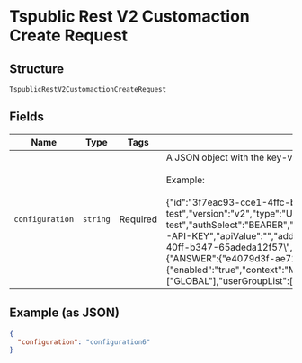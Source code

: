 
# Tspublic Rest V2 Customaction Create Request

## Structure

`TspublicRestV2CustomactionCreateRequest`

## Fields

| Name | Type | Tags | Description |
|  --- | --- | --- | --- |
| `configuration` | `string` | Required | A JSON object with the key-value pair of configuration attributes<br><br>Example:<br><br>{"id":"3f7eac93-cce1-4ffc-b7a8-429353edbc6b","name":"unpkg test","version":"v2","type":"URL","detail":{"link":"https://unpkg.com ","function":"unpkg-test","authSelect":"BEARER","authToken":"asdfasadf3q4534534","encodeUser":"","apiKey":"X-API-KEY","apiValue":"","additionalUrlHeaders":"{\\"url_header1\\":{\\"id\\":\\"6a82908c-9328-40ff-b347-65adeda12f57\\",\\"key\\":\\"key1\\",\\"value\\":\\"value1\\"}}"},"actionAssociationMap":{"ANSWER":{"e4079d3f-ae71-4b0a-a70a-f17ecaf157a5":{"enabled":"true","context":"MENU"}}},"context":"NONE","availability":["GLOBAL"],"userGroupList":["d0326b56-ef23-4c8a-8327-a30e99bcc72b"]} |

## Example (as JSON)

```json
{
  "configuration": "configuration6"
}
```

